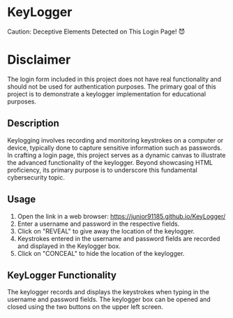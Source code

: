 # KeyLogger
Caution: Deceptive Elements Detected on This Login Page! 😈 

# **Disclaimer**
The login form included in this project does not have real functionality and should not be used for authentication purposes. The primary goal of this project is to demonstrate a keylogger implementation for educational purposes. 

## Description
Keylogging involves recording and monitoring keystrokes on a computer or device, typically done to capture sensitive information such as passwords. In crafting a login page, this project serves as a dynamic canvas to illustrate the advanced functionality of the keylogger. Beyond showcasing HTML proficiency, its primary purpose is to underscore this fundamental cybersecurity topic.

## Usage
1. Open the link in a web browser: https://junior91185.github.io/KeyLogger/
2. Enter a username and password in the respective fields.
3. Click on "REVEAL" to give away the location of the keylogger.
4. Keystrokes entered in the username and password fields are recorded and displayed in the Keylogger box.
5. Click on "CONCEAL" to hide the location of the keylogger.

## KeyLogger Functionality
The keylogger records and displays the keystrokes when typing in the username and password fields.
The keylogger box can be opened and closed using the two buttons on the upper left screen.


